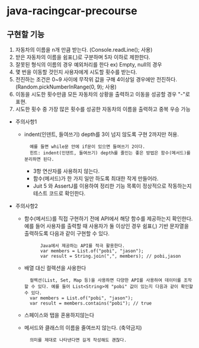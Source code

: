 # java-racingcar-precourse

## 구현할 기능

1. 자동차의 이름을 n개 만큼 받는다. (Console.readLine(); 사용)
2. 받은 자동차의 이름을 쉼표(,)로 구분하며 5자 이하로 제한한다.
3. 잘못된 형식의 이름의 경우 예외처리를 한다 ex) Empty, null의 경우
4. 몇 번을 이동할 것인지 사용자에게 시도할 횟수를 받는다.
5. 전진하는 조건은 0~9 사이에 무작위 값을 구해 4이상일 경우에만 전진하다. (Random.pickNumberInRange(0, 9); 사용)
6. 이동을 시도한 횟수만큼 모든 자동차의 상황을 출력하고 이동을 성공할 경우 "-"로 표현.
7. 시도한 횟수 중 가장 많은 횟수를 성공한 자동차의 이름을 출력하고 중복 우승 가능

* 주의사항1

  + indent(인덴트, 들여쓰기) depth를 3이 넘지 않도록 구현 2까지만 허용.
    
          예를 들면 while문 안에 if문이 있으면 들여쓰기 2이다.
          힌트: indent(인덴트, 들여쓰기) depth를 줄인는 좋은 방법은 함수(메서드)를 분리하면 된다.
    + 3항 연산자를 사용하지 않는다.
    + 함수(메서드)가 한 가지 일만 하도록 최대한 작게 만들어라.
    + Juit 5 와 AssertJ를 이용하여 정리한 기능 목록이 정상적으로 작동하는지 테스트 코드로 확인한다.


* 주의사항2
  + 함수(메서드)를 직접 구현하기 전에 API에서 해당 함수를 제공하는지 확인한다. 예를 들어 사용자를 출력할 때 사용자가 둘 이상인 경우 쉼표(,) 기반 문자열을 출력하도록 다음과 같이 구현할 수 있다.

              Java에서 제공하는 API를 적극 활용한다.
              var members = List.of("pobi", "jason");
              var result = String.join(",", members); // pobi,jason
  + 배열 대신 컬렉션을 사용한다

          컬렉션(List, Set, Map 등)을 사용하면 다양한 API를 사용하여 데이터를 조작할 수 있다. 예를 들어 List<String>에 "pobi" 값이 있는지 다음과 같이 확인할 수 있다.
          var members = List.of("pobi", "jason");
          var result = members.contains("pobi"); // true
  + 스페이스와 탭을 혼용하지않는다
  + 메서드와 클래스의 이름을 줄여쓰지 않는다. (축약금지)
  
          의미를 제대로 나타낸다면 길게 작성해도 괜찮다.






